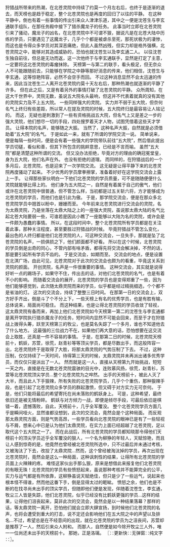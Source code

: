 狩猎战所带来的热潮，在北苍灵院中持续了约莫一个月左右后，也终于是逐渐的退去，而天榜也是趋于稳定，整个北苍灵院也是再度的回归了以往的平静。
在这种平静中，倒也有着一些事情的传出引来众人津津乐道，其中之一便是沈苍生与李玄通联手组队，在那任务殿中接下了猎杀魔龙子的任务。
此事当时立即在北苍灵院引来了骚动，魔龙子的凶名，在北苍灵院中不可谓不狠，据说凡是在北苍大陆中历练的学员，只要遇见了这魔龙子，几乎个个都是被虐杀至死，那死状极为的凄惨，而这也是令得众多学员对其深恶痛绝，但此人虽然凶残，但实力却是格外强横，北苍灵院之中，能够对其造成威胁的，恐怕也就沈苍生以及李玄通二人。
以往沈苍生独自前往，但总是无功而返，这一次他终于与李玄通联手，显然是打定了主意，一定要将这北苍灵院的毒瘤抹除。
天榜第一与第二的联手，看头极足，但无奈众人不可能跟随前去，只能够在学院之中静等那好消息的传来，他们相信，沈苍生与李玄通，这等惊艳阵容，必然不会空手而回。
不过这种消息显然不会太迅速的传来，因此当沈苍生二人离开北苍灵院约莫十天左右后，那种热潮也就逐渐的平静了许多。
但在此之后，又是有着另外的事情打破了北苍灵院的平静。
众所周知，在这大千世界中，灵院无数，虽说五大院名头最响，但这并不代表着就真的没有其他的灵院实力及不上五大院。
一些同样强大的灵院。
实力并不弱于五大院，但奈何名气上终归有些差距，所以常人在提及灵院的时候，五大院终归是最容易让人铭记的。
而这，无疑也是刺激到了一些有资格挑战五大院，但名气上又是差之一步的强大灵院，他们想尽一切的手段，四处搜罗着天才人物，试图凭借着这些天才学员。
让得本院的名声，能够随之大振。
当然了，这种名声大振，自然就是必须借助着“五大院”的名气。
于是如此一来，就有了所谓的学院交流一说。
简单说来，便是每隔一些时间，便是会有着一些强大的学院带队前往“五大院”，然后借此提出学员切磋，看似和善，但其下所包含的挑衅意思，已经是不言而喻。
虽然“五大院”都是清楚这种所谓的交流。
但又没办法拒绝，毕竟对方的理由的确冠冕堂皇，身为五大院，他们名声在外。
也没有拒绝的道理。
而同样的，在狩猎战后的一个多月后，北苍灵院，也是迎来了一次学院交流。
这无疑是让得平静下来的北苍灵院再度骚动了起来。
不少优秀的学员摩拳擦掌，准备着好好在这学院交流会上露上一手。
让得那些家伙明白一下他们北苍灵院的学员质量，可不是随随便便什么灵院就能够比得上的。
他们身为五大院之一，自然是有着属于自己的傲气，他们或许在北苍灵院中很普通，但不管怎么样，当初都是过五关斩六将，方才能够成为北苍灵院的学员，而他们也是引此为傲。
于是，那学院交流会，便是在那众多北苍灵院学员中翘首以盼中，姗姗而至。
今年前来北苍灵院进行交流会的灵院，名为太鼎灵院，乃是坐落在太鼎大陆之上的一座强大灵院，虽说那太鼎大陆的名气比起北苍大陆要弱一些，可谁若是因此小瞧了一座能够以大陆为名的灵院，或许会是一件颇为愚蠢的事情。
所以，在这段时间中，整个北苍灵院所有学员都是在关注着此事，那种关注程度，甚至要胜过狩猎战的时候。
毕竟狩猎战不管怎么变化，最出色的人终归都是他们北苍灵院的人，可这种交流会，一旦失手，那就是坠了北苍灵院的名声，一损俱损之下，他们颜面都不好看。
所以在这个时候，北苍灵院的学员倒是出奇的同心，不管内部有啥矛盾，都得先将交流会解决掉，不然的话，那是要引起所有学员不齿的。
于是交流会，如期而至。
交流会的地点，便是设置在北溟广场，由此可见，北苍灵院对于此次的交流会也颇为的看重，毕竟这关系到灵院的颜面。
开创灵院，名声是一件很重要的事情。
这种交流会，其实就是说得好听一点的踢场子，如果守不住，传出去的话，对他们北苍灵院的名气，也是有着不小的影响。
而随着交流会的展开，北苍灵院的学员也是变得郑重了一些，因为他们能够感觉到，此次随太鼎灵院而来的学员，似乎都是经过精挑细选，个个都不是省油的灯。
这次的交流会，持续了整整三日时间。
在那第一日的交流会上，双方好手齐出，倒是斗了个不分上下，一些天榜上有名的优秀学员，也是有胜有输，总体说来，局面尚可稳住。
而这种结果，也是让得北苍灵院的学员收敛了轻视，这太鼎灵院有备而来，再加上他们北苍灵院如今天榜第一第二的沈苍生与李玄通都是离开学院执行猎杀魔龙子的任务，短时间内显然不可能会回来，而至于才在狩猎战上拨得头筹，跃至天榜第三的牧尘，也是莫名失踪了一个多月，谁也不知道他去了什么地方。
这最强的三位战力不在，如果他们再大意的话，恐怕想要在这交流会上取胜，还真是一件不容易的事情。
于是，在那第二日的时候，北苍灵院天榜前十，鹤妖，苏萱，徐荒，赵青衫等等顶尖学员，都是尽数出手，而这般阵容一出，北苍灵院终于是取得了大胜，将那太鼎灵院的气势压制了下去。
不过，这种压制，仅仅持续了一天时间，待得第三天的时候，太鼎灵院并未再派出诸多优秀学员，而仅仅只是派出了一人。
然而就是这一人，直接从天榜第九开始挑战，短短一天之内，直接是在无数北苍灵院震骇的目光中，连败慕风扬，徐荒，赵青衫，苏萱等北苍灵院顶尖学员...整个北苍灵院为之哗然。
出手的天榜前十，被此人灭了大半，而且此人下手狠辣，所有失败的北苍灵院学员，几乎个个重伤，那种狠辣手段，也是引起了北苍灵院众多学员的群起激愤，但又碍于对方实力无可奈何。
于是，他们只能将最后的希望寄托在尚未落败的鹤妖身上。
可是，这种希望，最终依旧还是被无情粉碎。
鹤妖与对方倾力一战，即便是倾尽手段，可最后依旧是棋错一着，遗憾落败，自此，天榜前十，几乎全军覆没。
整个北苍灵院学员方面几乎是瞬间哑火，显然谁都没想到，此次的交流会，竟然会是个这种局面。
而反观那太鼎灵院方面，则是气势高昂，一些学员看向北苍灵院的眼神已是有了一些轻视与不屑，想来心中已是认为他们太鼎灵院，在实力上面已经超越了北苍灵院，足以取代这个五大院之一了。
而在此战后，所有北苍灵院的学员都知晓那令得他们天榜前十的顶尖学员近乎全军覆没的狠人，一个名为柳狰的年轻人，天赋惊艳，而且让人感到惊奇的是，他竟然也曾经被北苍灵院所选中，只不过最后并未通过考核，又被淘汰了下去，改投了太鼎灵院...然而，这个曾经被淘汰掉的学员，再次出现在北苍灵院时，竟然会是这么一种局面，这种讽刺性的结果，让得所有北苍灵院的学员面上火辣辣的疼。
难怪这家伙出手那么狠，原来是想借此来报复他们北苍灵院的有眼无珠！北苍灵院的学员有些愤怒起来，虽说那种考核并不能算完全的公平，实力与运气都是有所依靠，这柳狰虽说天赋绝佳，但只是少了一些运气，说起来也根本怪不得谁，然而他这番下手，倒是显得太过的睚眦。
愤怒之余，他们也是不断的在找寻尚未出手的顶尖学员，但随即他们便是发现，伴随着沈苍生，李玄通，牧尘三人皆是失踪，他们北苍灵院，似乎已经没有比鹤妖更强的学员...这样的结果，让得他们沮丧起来，莫非此次的交流会，竟然会是以一种结果落幕？那样的话，等太鼎灵院一离开，恐怕他们就会立即大肆宣扬，到时候他们北苍灵院的名声，也将会遭受到重大的打击，说不定还会影响他们在五大院之中的声望以及排名...不过，希望总是在不经意间的出现，就在北苍灵院的学员为之沮丧间，苏萱却是推荐了一人，然后引来众人附和。
而那人，自然便是如今除开牧尘三人外，唯一一位尚还未出手的天榜前十。
那她，正是洛璃。
〖∷更新快∷无弹窗∷纯文字∷〗。
